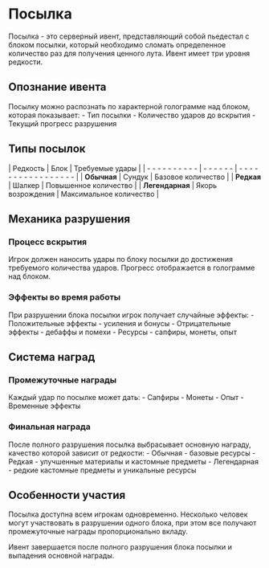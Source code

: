 # Посылка

Посылка - это серверный ивент, представляющий собой пьедестал с блоком посылки, который необходимо сломать определенное количество раз для получения ценного лута. Ивент имеет три уровня редкости.

## Опознание ивента

Посылку можно распознать по характерной голограмме над блоком, которая показывает: - Тип посылки - Количество ударов до вскрытия - Текущий прогресс разрушения

## Типы посылок

| Редкость | Блок | Требуемые удары |
| - - - - - - - - - - | - - - - - - | - - - - - - - - - - - - - - - - - |
| **Обычная** | Сундук | Базовое количество |
| **Редкая** | Шалкер | Повышенное количество |
| **Легендарная** | Якорь возрождения | Максимальное количество |

## Механика разрушения

### Процесс вскрытия
Игрок должен наносить удары по блоку посылки до достижения требуемого количества ударов. Прогресс отображается в голограмме над блоком.

### Эффекты во время работы
При разрушении блока посылки игрок получает случайные эффекты: - Положительные эффекты - усиления и бонусы - Отрицательные эффекты - дебаффы и помехи - Ресурсы - сапфиры, монеты, опыт

## Система наград

### Промежуточные награды
Каждый удар по посылке может дать: - Сапфиры - Монеты - Опыт - Временные эффекты

### Финальная награда
После полного разрушения посылка выбрасывает основную награду, качество которой зависит от редкости: - Обычная - базовые ресурсы - Редкая - улучшенные материалы и кастомные предметы - Легендарная - редкие кастомные предметы и уникальные ресурсы

## Особенности участия

Посылка доступна всем игрокам одновременно. Несколько человек могут участвовать в разрушении одного блока, при этом все получают промежуточные награды пропорционально вкладу.

Ивент завершается после полного разрушения блока посылки и выпадения основной награды.